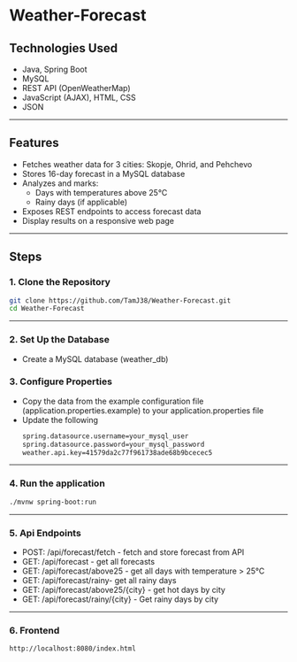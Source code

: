 # Weather-Forecast

## Technologies Used

- Java, Spring Boot
- MySQL
- REST API (OpenWeatherMap)
- JavaScript (AJAX), HTML, CSS
- JSON

---

## Features

- Fetches weather data for 3 cities: Skopje, Ohrid, and Pehchevo
- Stores 16-day forecast in a MySQL database
- Analyzes and marks:
    - Days with temperatures above 25°C
    - Rainy days (if applicable)
- Exposes REST endpoints to access forecast data
- Display results on a responsive web page

---

## Steps

### 1. Clone the Repository

```bash
git clone https://github.com/TamJ38/Weather-Forecast.git
cd Weather-Forecast
```
---

### 2. Set Up the Database

- Create a MySQL database (weather_db)

### 3. Configure Properties

- Copy the data from the example configuration file (application.properties.example) to your application.properties file
- Update the following
  ```bash
  spring.datasource.username=your_mysql_user
  spring.datasource.password=your_mysql_password
  weather.api.key=41579da2c77f961738ade68b9bcecec5
  ```

---
  
### 4. Run the application

```bash
./mvnw spring-boot:run
```

---

### 5. Api Endpoints

- POST: /api/forecast/fetch - fetch and store forecast from API
- GET: /api/forecast - get all forecasts
- GET: /api/forecast/above25 - get all days with temperature > 25°C
- GET: /api/forecast/rainy- get all rainy days
- GET: /api/forecast/above25/{city} - get hot days by city
- GET: /api/forecast/rainy/{city} - Get rainy days by city

---

### 6. Frontend

```bash
http://localhost:8080/index.html
```